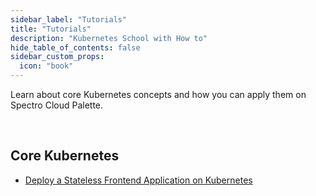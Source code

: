 ```yaml
---
sidebar_label: "Tutorials"
title: "Tutorials"
description: "Kubernetes School with How to"
hide_table_of_contents: false
sidebar_custom_props: 
  icon: "book"
---
```



Learn about core Kubernetes concepts and how you can apply them on Spectro Cloud Palette.

<br />


## Core Kubernetes

- [Deploy a Stateless Frontend Application on Kubernetes](/kubernetes-knowlege-hub/tutorials/deploy-stateless-frontend-app)

